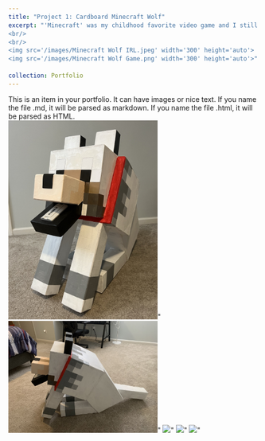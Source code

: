 ```yaml
---
title: "Project 1: Cardboard Minecraft Wolf"
excerpt: "'Minecraft' was my childhood favorite video game and I still play it today, and one of my favorite mechanics is the ability to tame a pet wolf. This was the first project I ever made, fully made of cardboard and hand-painted. It's not complex with any electronics, but it's very monumental since it began my love for engineering and building.
<br/>
<br/>
<img src='/images/Minecraft Wolf IRL.jpeg' width='300' height='auto'>
<img src='/images/Minecraft Wolf Game.png' width='300' height='auto'>"

collection: Portfolio
---
```

This is an item in your portfolio. It can have images or nice text. If you name the file .md, it will be parsed as markdown. If you name the file .html, it will be parsed as HTML. 
<br/>
<img src='/images/Minecraft Wolf IRL.jpeg' width='300' height='auto'>"
<img src='/images/Minecraft Wolf Side View.jpeg' width='300' height='auto'>"
<img src='/images/Minecraft Wolf Front View.jpeg' width='300' height='auto'>"
<img src='/images/Minecraft Wolf Right View.jpeg' width='300' height='auto'>"
<img src='/images/Minecraft Wolf Work Pose.jpeg' width='300' height='auto'>"




